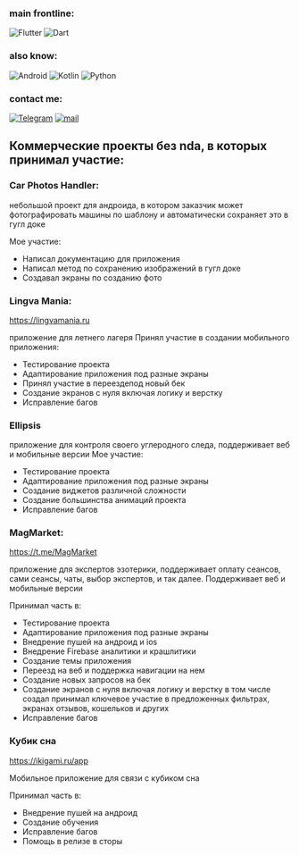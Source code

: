 
### main frontline: 
![Flutter](https://img.shields.io/badge/<Flutter>-FFFACD?style=for-the-badge&logo=flutter&logoColor=00BFFF)
![Dart](https://img.shields.io/badge/<Dart>-informational?style=for-the-badge&logo=Dart&logoColor=00BFFF)
### also know:
![Android](https://img.shields.io/badge/<Android>-white?style=for-the-badge&logo=android&logoColor=green)
![Kotlin](https://img.shields.io/badge/<Kotlin>-orange?style=for-the-badge&logo=kotlin&logoColor=00BFFF)
![Python](https://img.shields.io/badge/<Python>-ddAAAD?style=for-the-badge&logo=Python&logoColor=silgver)

### contact me:
[![Telegram](https://img.shields.io/badge/<Telegram>-blue?style=for-the-badge&logo=Telegram&logoColor=silver)](https://t.me/tester_dono)
[![mail](https://img.shields.io/badge/<Mail>-snow?style=for-the-badge&logo=Gmail&logoColor=red)](den.shegida@gmail.com)

## Коммерческие проекты без nda, в которых принимал участие: 
### Car Photos Handler: 
небольшой проект для андроида, в котором заказчик может фотографировать машины по шаблону и автоматически сохраняет это в гугл доке

Мое участие: 
+ Написал документацию для приложения
+ Написал метод по сохранению изображений в гугл доке
+ Создавал экраны по созданию фото

### Lingva Mania:
https://lingvamania.ru
 
приложение для летнего лагеря
Принял участие в создании мобильного приложения:  
+ Тестирование проекта
+ Адаптирование приложения под разные экраны
+ Принял участие в переездепод новый бек
+ Создание экранов с нуля включая логику и верстку
+ Исправление багов

### Ellipsis
приложение для контроля своего углеродного следа, поддерживает веб и мобильные версии
Мое участие: 
+ Тестирование проекта
+ Адаптирование приложения под разные экраны
+ Создание виджетов различной сложности
+ Создание большинства анимаций проекта
+ Исправление багов

### MagMarket:
https://t.me/MagMarket
 
приложение для экспертов эзотерики, поддерживает оплату сеансов, сами сеансы, чаты, выбор экспертов, и так далее. Поддерживает веб и мобильные версии

Принимал часть в:
+ Тестирование проекта
+ Адаптирование приложения под разные экраны
+ Внедрение пушей на андроид и ios
+ Внедрение Firebase аналитики и крашлитики
+ Создание темы приложения
+ Переезд на веб и поддержка навигации на нем
+ Создание новых запросов на бек
+ Создание экранов с нуля включая логику и верстку в том числе создал принимал ключевое участие в предложенных фильтрах, экранах отзывов, кошельков и других
+ Исправление багов

### Кубик сна
https://ikigami.ru/app

Мобильное приложение для связи с кубиком сна

Принимал часть в:
+ Внедрение пушей на андроид
+ Создание обучения
+ Исправление багов
+ Помощь в релизе в сторы
